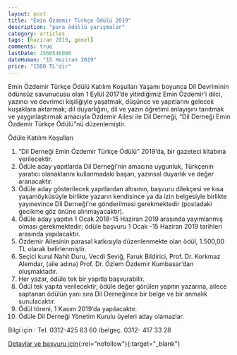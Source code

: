 ```yaml
---
layout: post
title: "Emin Özdemir Türkçe Ödülü 2019"
description: "para ödüllü yarışmalar"
category: articles
tags: [haziran 2019, genel]
comments: true
lastDate: 1560546000
dateHuman: "15 Haziran 2019"
price: "1500 TL'dir"
---
```


Emin Özdemir Türkçe Ödülü Katılım Koşulları
Yaşamı boyunca Dil Devriminin ödünsüz savunucusu olan 1 Eylül 2017’de yitirdiğimiz Emin Özdemir’i dilci, yazıncı ve devrimci kişiliğiyle yaşatmak, düşünce ve yapıtlarını gelecek kuşaklara aktarmak; dil duyarlığını, dil ve yazın öğretimi anlayışını tanıtmak ve yaygınlaştırmak amacıyla Özdemir Ailesi ile Dil Derneği, “Dil Derneği Emin Özdemir  Türkçe Ödülü”nü düzenlemiştir.

Ödüle Katılım Koşulları

1)  “Dil Derneği Emin Özdemir Türkçe Ödülü” 2019’da, bir gazeteci kitabına verilecektir.
2)  Ödüle aday yapıtlarda Dil Derneği'nin amacına uygunluk, Türkçenin yaratıcı olanaklarını kullanmadaki başarı, yazınsal duyarlık ve değer aranacaktır.
3)  Ödüle aday gösterilecek yapıtlardan altısının, başvuru dilekçesi ve kısa yaşamöyküsüyle birlikte yazarın kendisince ya da izin belgesiyle birlikte yayınevince Dil Derneği'ne gönderilmesi gerekmektedir (postadaki gecikme göz önüne alınmayacaktır).
4) Ödüle aday yapıtın 1 Ocak 2018-15 Haziran 2019 arasında yayımlanmış olması gerekmektedir; ödüle başvuru 1 Ocak -15 Haziran 2019 tarihleri arasında yapılacaktır.
5)  Özdemir Ailesinin parasal katkısıyla düzenlenmekte olan ödül, 1.500,00 TL olarak belirlenmiştir.
6)  Seçici kurul  Nahit Duru, Vecdi Seviğ, Faruk Bildirici, Prof. Dr. Korkmaz Alemdar, (aile adına) Prof. Dr. Özlem Özdemir Kumbasar’dan  oluşmaktadır.   
7)  Her yazar, ödüle tek bir yapıtla başvurabilir.
8)  Ödül tek yapıta verilecektir, ödüle değer görülen yapıtın yazarına, ailece saptanan ödülün yanı sıra Dil Derneğince bir belge ve bir anmalık sunulacaktır.
9)  Ödül töreni, 1 Kasım 2019’da yapılacaktır.
10)   Ödüle Dil Derneği Yönetim Kurulu üyeleri aday olamazlar.

Bilgi için :
Tel. 0312-425 83 60 /belgeç. 0312- 417 33 28

[Detaylar ve başvuru için](http://www.dildernegi.org.tr/TR,1098/emin-ozdemir-turkce-odulu-katilim-kosullari.html?utm_source=edebiyatyarismalari.com&utm_medium=affiliate&utm_campaign=cpc){:rel="nofollow"}{:target="_blank"}
